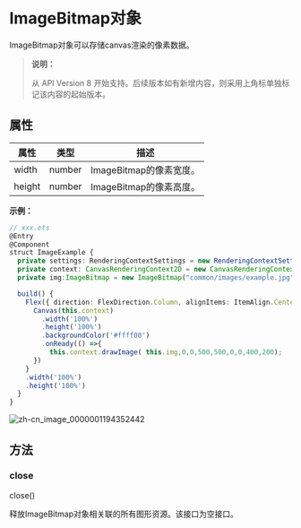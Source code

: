 # ImageBitmap对象

ImageBitmap对象可以存储canvas渲染的像素数据。

>  **说明：**
> 
> 从 API Version 8 开始支持。后续版本如有新增内容，则采用上角标单独标记该内容的起始版本。



## 属性

| 属性 | 类型 | 描述 | 
| -------- | -------- | -------- |
| width | number | ImageBitmap的像素宽度。 | 
| height | number | ImageBitmap的像素高度。 | 

**示例：**

  ```ts
  // xxx.ets
  @Entry
  @Component
  struct ImageExample {
    private settings: RenderingContextSettings = new RenderingContextSettings(true);
    private context: CanvasRenderingContext2D = new CanvasRenderingContext2D(this.settings);
    private img:ImageBitmap = new ImageBitmap("common/images/example.jpg");

    build() {
      Flex({ direction: FlexDirection.Column, alignItems: ItemAlign.Center, justifyContent: FlexAlign.Center }) {
        Canvas(this.context)
          .width('100%')
          .height('100%')
          .backgroundColor('#ffff00')
          .onReady(() =>{
            this.context.drawImage( this.img,0,0,500,500,0,0,400,200);
        })
      }
      .width('100%')
      .height('100%')
    }
  }
  ```

  ![zh-cn_image_0000001194352442](figures/zh-cn_image_0000001194352442.png)



## 方法


### close

close()

释放ImageBitmap对象相关联的所有图形资源。该接口为空接口。